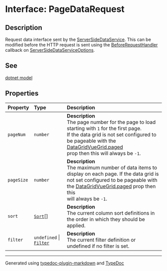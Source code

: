 # Interface: PageDataRequest

## Description

Request data interface sent by the [ServerSideDataService](../classes/ServerSideDataService.md). This can be modified before
the HTTP request is sent using the [BeforeRequestHandler](../type-aliases/BeforeRequestHandler.md) callback on [ServerSideDataServiceOptions](ServerSideDataServiceOptions.md).

## See

[dotnet model](https://github.com/nruffing/data-grid-vue-dotnet/blob/main/DataGridVueDotnet/PageDataRequest.cs)

## Properties

| Property | Type | Description |
| :------ | :------ | :------ |
| `pageNum` | `number` | **Description**<br />The page number for the page to load starting with `1` for the first page.<br />If the data grid is not set configured to be pageable with the [DataGridVueGrid.paged](../DataGridVueGrid/index.md)<br />prop then this will always be `-1`. |
| `pageSize` | `number` | **Description**<br />The maximum number of data items to display on each page. If the data grid is<br />not set configured to be pageable with the [DataGridVueGrid.paged](../DataGridVueGrid/index.md) prop then this<br />will always be `-1`. |
| `sort` | [`Sort`](Sort.md)[] | **Description**<br />The current column sort definitions in the order in which they should be applied. |
| `filter` | `undefined` \| [`Filter`](Filter.md) | **Description**<br />The current filter definition or undefined if no filter is set. |

***

Generated using [typedoc-plugin-markdown](https://www.npmjs.com/package/typedoc-plugin-markdown) and [TypeDoc](https://typedoc.org/)
